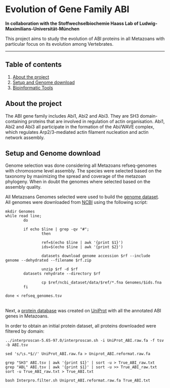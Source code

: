 # Evolution of Gene Family ABI
**In collaboration with the Stoffwechselbiochemie Haass Lab of Ludwig-Maximilians-Universität-München**

This project aims to study the evolution of ABI proteins in all Metazoans with particular focus on its evolution among Vertebrates.

---

## Table of contents
1. [About the project](#about)
2. [Setup and Genome download](#setup)
3. [Bioinformatic Tools](#tools)

## <a name="about"></a> About the project
The ABI gene family includes Abi1, Abi2 and Abi3. They are SH3 domain-containing proteins that are involved in regulation of actin organisation. Abi1, Abi2 and Abi3 all participate in the formation of the Abi/WAVE complex, which regulates Arp2/3-mediated actin filament nucleation and actin network assembly.

## <a name="setup"></a> Setup and Genome download
Genome selection was done considering all Metazoans refseq-genomes with chromosome level assembly. The species were selected based on the taxonomy by maximizing the spread and coverage of the metazoan phylogeny. When in doubt the genomes where selected based on the assembly quality.

All Metazoans Genomes selected were used to build the [genome dataset](https://github.com/michelealbertini30/ABI/blob/main/refSeq/ABI_Assembly_accession.tsv). All genomes were downloaded from [NCBI](https://www.ncbi.nlm.nih.gov/) using the following script:

```
mkdir Genomes
while read line;
        do

        if echo $line | grep -qv "#";
                then

                ref=$(echo $line | awk '{print $1}')
                ids=$(echo $line | awk '{print $2}')

                datasets download genome accession $rf --include genome --dehydrated --filename $rf.zip

                unzip $rf -d $rf
		datasets rehydrate --directory $rf

                cp $ref/ncbi_dataset/data/$ref/*.fna Genomes/$ids.fna
        fi

done < refseq_genomes.tsv
```
\
Next, a [protein database](https://github.com/michelealbertini30/Polyneoptera-P450/blob/main/UniProt_P450_RInsecta.fasta) was created on [UniProt](https://www.uniprot.org/) with all the annotated ABI genes in Metazoans.


In order to obtain an initial protein dataset, all proteins downloaded were filtered by domain:
```
../interproscan-5.65-97.0/interproscan.sh -i UniProt_ABI.raw.fa -f tsv -b ABI.tsv

sed 's/\s.*$//' UniProt_ABI.raw.fa > Uniprot_ABI.reformat.raw.fa

grep "SH3" ABI.tsv | awk '{print $1}' | sort -u > True_ABI_raw.txt
grep "ABL" ABI.tsv | awk '{print $1}' | sort -u >> True_ABI_raw.txt
sort -u True_ABI_raw.txt > True_ABI.txt

bash Interpro.filter.sh Uniprot_ABI.reformat.raw.fa True_ABI.txt
```
